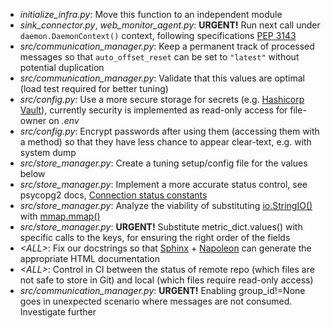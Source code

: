 * *initialize_infra.py*: Move this function to an independent module
* *sink_connector.py*, *web_monitor_agent.py*: **URGENT!** Run next call under `daemon.DaemonContext()` context, following specifications [PEP 3143](https://www.python.org/dev/peps/pep-3143/)
* *src/communication_manager.py*: Keep a permanent track of processed messages so that `auto_offset_reset` can be set to `"latest"` without potential duplication
* *src/communication_manager.py*: Validate that this values are optimal (load test required for better tuning)
* *src/config.py*: Use a more secure storage for secrets (e.g. [Hashicorp Vault](https://www.vaultproject.io/)), currently security is implemented as read-only access for file-owner on *.env*
* *src/config.py*: Encrypt passwords after using them (accessing them with a method) so that they have less chance to appear clear-text, e.g. with system dump
* *src/store_manager.py*: Create a tuning setup/config file for the values below
* *src/store_manager.py*: Implement a more accurate status control, see psycopg2 docs, [Connection status constants](https://www.psycopg.org/docs/extensions.html#connection-status-constants)
* *src/store_manager.py*: Analyze the viability of substituting [io.StringIO()](https://docs.python.org/3/library/io.html#io.StringIO) with [mmap.mmap()](https://docs.python.org/3/library/mmap.html#mmap.mmap)
* *src/store_manager.py*: **URGENT!** Substitute metric_dict.values() with specific calls to the keys, for ensuring the right order of the fields
* *\<ALL\>*: Fix our docstrings so that [Sphinx](https://www.sphinx-doc.org/en/master/) + [Napoleon](https://sphinxcontrib-napoleon.readthedocs.io/en/latest/index.html) can generate the appropriate HTML documentation
* *\<ALL\>*: Control in CI between the status of remote repo (which files are not safe to store in Git) and local (which files require read-only access)
* *src/communication_manager.py*: **URGENT!** Enabling group_id!=None goes in unexpected scenario where messages are not consumed. Investigate further
